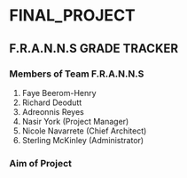 # FINAL_PROJECT 
## F.R.A.N.N.S GRADE TRACKER

### Members of Team F.R.A.N.N.S
1. Faye Beerom-Henry
2. Richard Deodutt
3. Adreonnis Reyes
4. Nasir York (Project Manager)
5. Nicole Navarrete (Chief Architect)
6. Sterling McKinley (Administrator)

### Aim of Project
